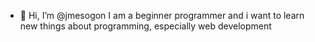 - 👋 Hi, I’m @jmesogon
I am a beginner programmer and i want to learn new things about programming, especially web development
